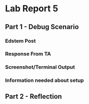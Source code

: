 # Lab Report 5
## Part 1 - Debug Scenario
### Edstem Post

### Response From TA

### Screenshot/Terminal Output

### Information needed about setup

## Part 2 - Reflection
